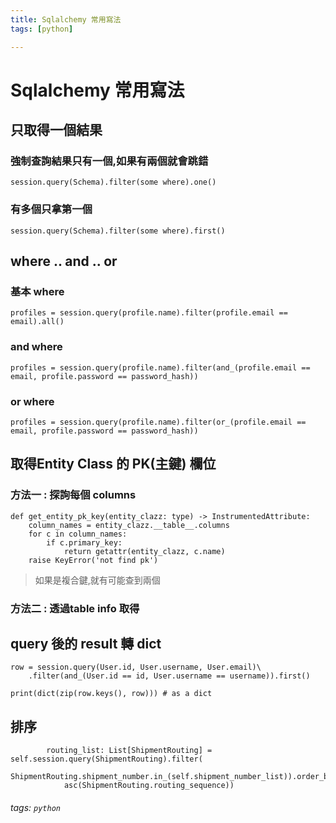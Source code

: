 ```yaml
---
title: Sqlalchemy 常用寫法
tags: [python]

---
```


# Sqlalchemy 常用寫法


## 只取得一個結果

### 強制查詢結果只有一個,如果有兩個就會跳錯

```python=
session.query(Schema).filter(some where).one()
```

### 有多個只拿第一個

```python=
session.query(Schema).filter(some where).first()
```

## where .. and .. or

### 基本 where

```python=
profiles = session.query(profile.name).filter(profile.email == email).all()
```

### and where 

```python=
profiles = session.query(profile.name).filter(and_(profile.email == email, profile.password == password_hash))
```

### or where
```python=
profiles = session.query(profile.name).filter(or_(profile.email == email, profile.password == password_hash))
```

## 取得Entity Class 的 PK(主鍵) 欄位

### 方法一 : 探詢每個 columns

```python=
def get_entity_pk_key(entity_clazz: type) -> InstrumentedAttribute:
    column_names = entity_clazz.__table__.columns
    for c in column_names:
        if c.primary_key:
            return getattr(entity_clazz, c.name)
    raise KeyError('not find pk')

```
> 如果是複合鍵,就有可能查到兩個

### 方法二 : 透過table info 取得


## query 後的 result 轉 dict
```python=
row = session.query(User.id, User.username, User.email)\
    .filter(and_(User.id == id, User.username == username)).first()

print(dict(zip(row.keys(), row))) # as a dict
```

## 排序

```python=
        routing_list: List[ShipmentRouting] = self.session.query(ShipmentRouting).filter(
            ShipmentRouting.shipment_number.in_(self.shipment_number_list)).order_by(
            asc(ShipmentRouting.routing_sequence))
```

###### tags: `python`